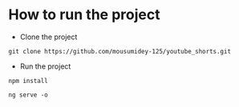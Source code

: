 # How to run the project
* Clone the project
```
git clone https://github.com/mousumidey-125/youtube_shorts.git

```

* Run the project 

  
```
npm install
```
```
ng serve -o

```


